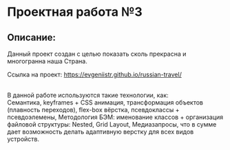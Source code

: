 # **Проектная работа №3**

## Описание:

Данный проект создан с целью показать сколь прекрасна и многогранна наша Страна.

Ссылка на проект:
https://evgeniistr.github.io/russian-travel/

</br>
В данной работе используются такие технологии, как:</br>
Семантика, keyframes + CSS анимация, трансформация объектов (плавность переходов), flex-box вёрстка, псевдоклассы + псевдоэлемены, Методология БЭМ: именование классов + организация файловой структуры: Nested, Grid Layout, Медиазапросы, что в сумме дает возможность делать адаптивную верстку для всех видов устройств.

